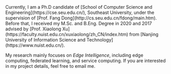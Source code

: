 <div class="intro-justified-text" markdown="1">
Currently, I am a Ph.D candidate of [School of Computer Science and Engineering](https://cse.seu.edu.cn/), Southeast University, under the supervision of [Prof. Fang Dong](http://cs.seu.edu.cn/fdong/main.htm). Before that, I received my M.Sc. and B.Eng. Degree in 2020 and 2017 advised by [Prof. Xiaolong Xu](https://faculty.nuist.edu.cn/xuxiaolong/zh_CN/index.htm) from [Nanjing University of Information Science and Technology](https://www.nuist.edu.cn/).

My research mainly focuses on *Edge Intelligence*, including edge computing, federated learning, and service computing. If you are interested in my project details, feel free to email me.
</div>
